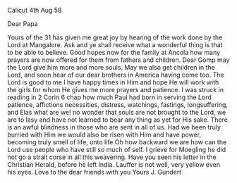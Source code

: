  Calicut 4th Aug 58

Dear Papa

Yours of the 31 has given me great joy by hearing of the work done by the Lord at Mangalore. Ask and ye shall receive what a wonderful thing is that to be able to believe. Good hopes now for the family at Ancola how many prayers are now offered for them from fathers and children. Dear Gomp may the Lord give him more and more souls. May we also get children in the Lord, and soon hear of our dear brothers in America having come too. The Lord is good to me I have happy times in Him and hope He will work with the girls for whom He gives me more prayers and patience. I was struck in reading in 2 Corin 6 chap how much Paul had born in serving the Lord patience, affictions necessities, distress, watchings, fastings, longsuffering, and Elas what are we! no wonder that souls are not brought to the Lord, we are to lasy and have not learned to bear any thing as yet for His sake. There is an awful blindness in those who are sent in all of us. Had we been truly burried with Him we would also be risen with Him and have power, becoming truly smell of life, unto life Oh how backward we are how can the Lord use people who have still so much of self. I grieve for Moegling he did not go a strait corse in all this weavering. Have you seen his letter in the Christian Herald, before he left India. Lauffer is not well, very yellow even his eyes. Love to the dear friends with you
 Yours J. Gundert

